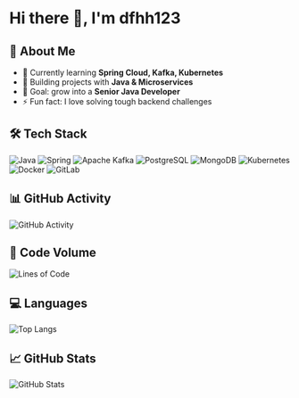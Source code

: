 # Hi there 👋, I'm dfhh123

## 🚀 About Me
- 🌱 Currently learning **Spring Cloud, Kafka, Kubernetes**
- 💼 Building projects with **Java & Microservices**
- 🎯 Goal: grow into a **Senior Java Developer**
- ⚡ Fun fact: I love solving tough backend challenges

## 🛠️ Tech Stack
![Java](https://img.shields.io/badge/Java-red?logo=openjdk&logoColor=white)
![Spring](https://img.shields.io/badge/Spring-Framework-brightgreen?logo=spring&logoColor=white)
![Apache Kafka](https://img.shields.io/badge/Apache-Kafka-black?logo=apachekafka&logoColor=white)
![PostgreSQL](https://img.shields.io/badge/PostgreSQL-blue?logo=postgresql&logoColor=white)
![MongoDB](https://img.shields.io/badge/MongoDB-green?logo=mongodb&logoColor=white)
![Kubernetes](https://img.shields.io/badge/Kubernetes-blue?logo=kubernetes&logoColor=white)
![Docker](https://img.shields.io/badge/Docker-🐳-blue?logo=docker&logoColor=white)
![GitLab](https://img.shields.io/badge/GitLab-CI/CD-orange?logo=gitlab&logoColor=white)

## 📊 GitHub Activity
![GitHub Activity](https://github-readme-activity-graph.vercel.app/graph?username=dfhh123&theme=github-dark&hide_border=true&area=true&bg_color=0d1117&color=58a6ff&line=58a6ff&point=58a6ff)

## 🧮 Code Volume
![Lines of Code](https://github-profile-summary-cards.vercel.app/api/cards/lines-of-code?username=dfhh123&theme=github_dark)

## 💻 Languages
![Top Langs](https://github-readme-stats.vercel.app/api/top-langs/?username=dfhh123&layout=compact&theme=github-dark&hide_border=true&bg_color=0d1117&title_color=58a6ff&text_color=c9d1d9)

## 📈 GitHub Stats
![GitHub Stats](https://github-readme-stats.vercel.app/api?username=dfhh123&show_icons=true&include_all_commits=true&count_private=true&theme=github-dark&hide_border=true&bg_color=0d1117&title_color=58a6ff&text_color=c9d1d9&icon_color=58a6ff)
